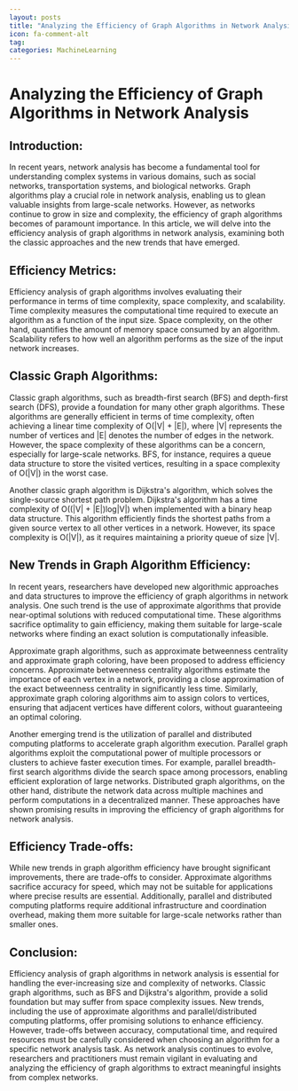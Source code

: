 ```yaml
---
layout: posts
title: "Analyzing the Efficiency of Graph Algorithms in Network Analysis"
icon: fa-comment-alt
tag:      
categories: MachineLearning
---
```



# Analyzing the Efficiency of Graph Algorithms in Network Analysis

## Introduction:
In recent years, network analysis has become a fundamental tool for understanding complex systems in various domains, such as social networks, transportation systems, and biological networks. Graph algorithms play a crucial role in network analysis, enabling us to glean valuable insights from large-scale networks. However, as networks continue to grow in size and complexity, the efficiency of graph algorithms becomes of paramount importance. In this article, we will delve into the efficiency analysis of graph algorithms in network analysis, examining both the classic approaches and the new trends that have emerged.

## Efficiency Metrics:
Efficiency analysis of graph algorithms involves evaluating their performance in terms of time complexity, space complexity, and scalability. Time complexity measures the computational time required to execute an algorithm as a function of the input size. Space complexity, on the other hand, quantifies the amount of memory space consumed by an algorithm. Scalability refers to how well an algorithm performs as the size of the input network increases.

## Classic Graph Algorithms:
Classic graph algorithms, such as breadth-first search (BFS) and depth-first search (DFS), provide a foundation for many other graph algorithms. These algorithms are generally efficient in terms of time complexity, often achieving a linear time complexity of O(|V| + |E|), where |V| represents the number of vertices and |E| denotes the number of edges in the network. However, the space complexity of these algorithms can be a concern, especially for large-scale networks. BFS, for instance, requires a queue data structure to store the visited vertices, resulting in a space complexity of O(|V|) in the worst case.

Another classic graph algorithm is Dijkstra's algorithm, which solves the single-source shortest path problem. Dijkstra's algorithm has a time complexity of O((|V| + |E|)log|V|) when implemented with a binary heap data structure. This algorithm efficiently finds the shortest paths from a given source vertex to all other vertices in a network. However, its space complexity is O(|V|), as it requires maintaining a priority queue of size |V|.

## New Trends in Graph Algorithm Efficiency:
In recent years, researchers have developed new algorithmic approaches and data structures to improve the efficiency of graph algorithms in network analysis. One such trend is the use of approximate algorithms that provide near-optimal solutions with reduced computational time. These algorithms sacrifice optimality to gain efficiency, making them suitable for large-scale networks where finding an exact solution is computationally infeasible.

Approximate graph algorithms, such as approximate betweenness centrality and approximate graph coloring, have been proposed to address efficiency concerns. Approximate betweenness centrality algorithms estimate the importance of each vertex in a network, providing a close approximation of the exact betweenness centrality in significantly less time. Similarly, approximate graph coloring algorithms aim to assign colors to vertices, ensuring that adjacent vertices have different colors, without guaranteeing an optimal coloring.

Another emerging trend is the utilization of parallel and distributed computing platforms to accelerate graph algorithm execution. Parallel graph algorithms exploit the computational power of multiple processors or clusters to achieve faster execution times. For example, parallel breadth-first search algorithms divide the search space among processors, enabling efficient exploration of large networks. Distributed graph algorithms, on the other hand, distribute the network data across multiple machines and perform computations in a decentralized manner. These approaches have shown promising results in improving the efficiency of graph algorithms for network analysis.

## Efficiency Trade-offs:
While new trends in graph algorithm efficiency have brought significant improvements, there are trade-offs to consider. Approximate algorithms sacrifice accuracy for speed, which may not be suitable for applications where precise results are essential. Additionally, parallel and distributed computing platforms require additional infrastructure and coordination overhead, making them more suitable for large-scale networks rather than smaller ones.

## Conclusion:
Efficiency analysis of graph algorithms in network analysis is essential for handling the ever-increasing size and complexity of networks. Classic graph algorithms, such as BFS and Dijkstra's algorithm, provide a solid foundation but may suffer from space complexity issues. New trends, including the use of approximate algorithms and parallel/distributed computing platforms, offer promising solutions to enhance efficiency. However, trade-offs between accuracy, computational time, and required resources must be carefully considered when choosing an algorithm for a specific network analysis task. As network analysis continues to evolve, researchers and practitioners must remain vigilant in evaluating and analyzing the efficiency of graph algorithms to extract meaningful insights from complex networks.